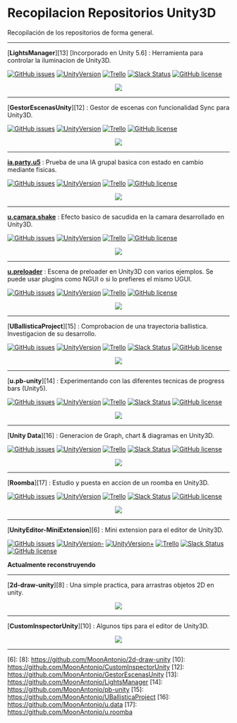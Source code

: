 # Recopilacion Repositorios Unity3D
Recopilación de los repositorios de forma general.

---

[**LightsManager**][13] [Incorporado en Unity 5.6] : Herramienta para controlar la iluminacion de Unity3D.

[![GitHub issues](https://img.shields.io/github/issues/MoonAntonio/LightsManager.svg)](https://github.com/MoonAntonio/LightsManager/issues)
[![UnityVersion](https://img.shields.io/badge/Unity-5.5.2p4-orange.svg)](https://unity3d.com/es)
[![Trello](https://img.shields.io/badge/Trello-OFF-red.svg)](https://github.com/MoonAntonio/LightsManager)
[![Slack Status](https://moonantonio.herokuapp.com/badge.svg)](https://moonantonio.herokuapp.com/)
[![GitHub license](https://img.shields.io/badge/license-MIT-blue.svg)](https://raw.githubusercontent.com/MoonAntonio/LightsManager/master/LICENSE)
<p align="center"><img src="https://github.com/MoonAntonio/LightsManager/blob/master/res/preview.gif?raw=true"></p>

---

[**GestorEscenasUnity**][12] : Gestor de escenas con funcionalidad Sync para Unity3D.

[![GitHub issues](https://img.shields.io/github/issues/MoonAntonio/GestorEscenasUnity.svg)](https://github.com/MoonAntonio/GestorEscenasUnity/issues)
[![UnityVersion](https://img.shields.io/badge/Unity-5.5.2p4-orange.svg)](https://unity3d.com/es)
[![Trello](https://img.shields.io/badge/Trello-OFF-red.svg)](https://github.com/MOON-TYPE/MIcaros)
[![GitHub license](https://img.shields.io/badge/license-MIT-blue.svg)](https://raw.githubusercontent.com/MoonAntonio/GestorEscenasUnity/master/LICENSE)
<p align="center"><img src="https://github.com/MoonAntonio/GestorEscenasUnity/blob/master/res/preview.gif?raw=true"></p>

---

[**ia.party.u5**][0] : Prueba de una IA grupal basica con estado en cambio mediante fisicas.

[![GitHub issues](https://img.shields.io/github/issues/MoonAntonio/ia.party.u5.svg)](https://github.com/MoonAntonio/ia.party.u5/issues)
[![UnityVersion](https://img.shields.io/badge/Unity-5.5.2p4-orange.svg)](https://unity3d.com/es)
[![Trello](https://img.shields.io/badge/Trello-OFF-red.svg)](https://github.com/MOON-TYPE/MIcaros)
[![GitHub license](https://img.shields.io/badge/license-Apache%202-blue.svg)](https://raw.githubusercontent.com/MoonAntonio/ia.party.u5/master/LICENSE)
<p align="center"><img src="https://github.com/MoonAntonio/ia.party.u5/blob/master/Res/prev.gif?raw=true"></p>

---

[**u.camara.shake**][2] : Efecto basico de sacudida en la camara desarrollado en Unity3D.

[![GitHub issues](https://img.shields.io/github/issues/MoonAntonio/u.camara.shake.svg)](https://github.com/MoonAntonio/u.camara.shake/issues)
[![UnityVersion](https://img.shields.io/badge/Unity-5.5.2p4-orange.svg)](https://unity3d.com/es)
[![Trello](https://img.shields.io/badge/Trello-OFF-red.svg)](https://github.com/MOON-TYPE/MIcaros)
[![GitHub license](https://img.shields.io/badge/license-Apache%202-blue.svg)](https://raw.githubusercontent.com/MoonAntonio/u.camara.shake/master/LICENSE)
<p align="center"><img src="https://github.com/MoonAntonio/u.camara.shake/blob/master/Res/prev.gif?raw=true"></p>

---

[**u.preloader**][4] : Escena de preloader en Unity3D con varios ejemplos. Se puede usar plugins como NGUI o si lo prefieres el mismo UGUI.

[![GitHub issues](https://img.shields.io/github/issues/MoonAntonio/u.preloader.svg)](https://github.com/MoonAntonio/u.preloader/issues)
[![UnityVersion](https://img.shields.io/badge/Unity-5.5.2p4-orange.svg)](https://unity3d.com/es)
[![Trello](https://img.shields.io/badge/Trello-OFF-red.svg)](https://github.com/MOON-TYPE/MIcaros)
[![GitHub license](https://img.shields.io/badge/license-Apache%202-blue.svg)](https://raw.githubusercontent.com/MoonAntonio/u.preloader/master/LICENSE)
<p align="center"><img src="https://github.com/MoonAntonio/u.preloader/blob/master/Res/003.gif?raw=true"></p>

---

[**UBallisticaProject**][15] : Comprobacion de una trayectoria ballistica. Investigacion de su desarrollo.

[![GitHub issues](https://img.shields.io/github/issues/MoonAntonio/UBallisticaProject.svg)](https://github.com/MoonAntonio/UBallisticaProject/issues)
[![UnityVersion](https://img.shields.io/badge/Unity-5.5.2p4-orange.svg)](https://unity3d.com/es)
[![Trello](https://img.shields.io/badge/Trello-OFF-red.svg)](https://github.com/MoonAntonio/UBallisticaProject)
[![Slack Status](https://moonantonio.herokuapp.com/badge.svg)](https://moonantonio.herokuapp.com/)
[![GitHub license](https://img.shields.io/badge/license-Apache%202-blue.svg)](https://raw.githubusercontent.com/MoonAntonio/UBallisticaProject/master/LICENSE)
<p align="center"><img src="https://github.com/MoonAntonio/UBallisticaProject/blob/master/Res/prevSimple.gif?raw=true"></p>

---

[**u.pb-unity**][14] : Experimentando con las diferentes tecnicas de progress bars (Unity5).

[![GitHub issues](https://img.shields.io/github/issues/MoonAntonio/pb-unity.svg)](https://github.com/MoonAntonio/pb-unity/issues)
[![UnityVersion](https://img.shields.io/badge/Unity-5.5.2p4-orange.svg)](https://unity3d.com/es)
[![Trello](https://img.shields.io/badge/Trello-OFF-red.svg)](https://github.com/MoonAntonio/pb-unity)
[![Slack Status](https://moonantonio.herokuapp.com/badge.svg)](https://moonantonio.herokuapp.com/)
[![GitHub license](https://img.shields.io/badge/license-MIT-blue.svg)](https://raw.githubusercontent.com/MoonAntonio/pb-unity/master/LICENSE)
<p align="center"><img src="https://github.com/MoonAntonio/pb-unity/blob/master/Res/prev.gif?raw=true"></p>

---

[**Unity Data**][16] : Generacion de Graph, chart &amp; diagramas en Unity3D.

[![GitHub issues](https://img.shields.io/github/issues/MoonAntonio/u.data.svg)](https://github.com/MoonAntonio/u.data/issues)
[![UnityVersion](https://img.shields.io/badge/Unity-5.5.2p4-orange.svg)](https://unity3d.com/es)
[![Trello](https://img.shields.io/badge/Trello-OFF-red.svg)](https://github.com/MoonAntonio/u.data)
[![Slack Status](https://moonantonio.herokuapp.com/badge.svg)](https://moonantonio.herokuapp.com/)
[![GitHub license](https://img.shields.io/badge/license-Apache%202-blue.svg)](https://raw.githubusercontent.com/MoonAntonio/u.data/master/LICENSE)
<p align="center"><img src="https://github.com/MoonAntonio/u.data/blob/master/Res/prevGraph.gif?raw=true"></p>

---

[**Roomba**][17] : Estudio y puesta en accion de un roomba en Unity3D.

[![GitHub issues](https://img.shields.io/github/issues/MoonAntonio/u.roomba.svg)](https://github.com/MoonAntonio/u.roomba/issues)
[![UnityVersion](https://img.shields.io/badge/Unity-5.5.2p4-orange.svg)](https://unity3d.com/es)
[![Trello](https://img.shields.io/badge/Trello-OFF-red.svg)](https://github.com/MOON-TYPE/MIcaros)
[![Slack Status](https://moonantonio.herokuapp.com/badge.svg)](https://moonantonio.herokuapp.com/)
[![GitHub license](https://img.shields.io/badge/license-Apache%202-blue.svg)](https://raw.githubusercontent.com/MoonAntonio/u.roomba/master/LICENSE)
<p align="center"><img src="https://github.com/MoonAntonio/u.roomba/blob/master/Res/imgPrev.gif?raw=true"></p>

---

[**UnityEditor-MiniExtension**][6] : Mini extension para el editor de Unity3D.

[![GitHub issues](https://img.shields.io/github/issues/MoonAntonio/UnityEditor-MiniExtension.svg)](https://github.com/MoonAntonio/UnityEditor-MiniExtension/issues)
[![UnityVersion-](https://img.shields.io/badge/Unity-4.6.2f1-blue.svg)](https://unity3d.com/es)
[![UnityVersion+](https://img.shields.io/badge/Unity-5.5.2p4-orange.svg)](https://unity3d.com/es)
[![Trello](https://img.shields.io/badge/Trello-OFF-red.svg)](https://github.com/MOON-TYPE/MIcaros)
[![Slack Status](https://moonantonio.herokuapp.com/badge.svg)](https://moonantonio.herokuapp.com/)
[![GitHub license](https://img.shields.io/badge/license-Apache%202-blue.svg)](https://raw.githubusercontent.com/MoonAntonio/UnityEditor-MiniExtension/master/LICENSE)

**Actualmente reconstruyendo**

---

[**2d-draw-unity**][8] : Una simple practica, para arrastras objetos 2D en unity.
<p align="center"><img src="https://github.com/MoonAntonio/2d-draw-unity/blob/master/Resources/img/GIF.gif?raw=true"></p>

---

[**CustomInspectorUnity**][10] : Algunos tips para el editor de Unity3D.
<p align="center"><img src="https://github.com/MoonAntonio/CustomInspectorUnity/blob/master/Rec/preview.gif?raw=true"></p>

---


[0]: https://github.com/MoonAntonio/ia.party.u5
[2]: https://github.com/MoonAntonio/u.camara.shake
[4]: https://github.com/MoonAntonio/u.preloader
[6]: 
[8]: https://github.com/MoonAntonio/2d-draw-unity
[10]: https://github.com/MoonAntonio/CustomInspectorUnity
[12]: https://github.com/MoonAntonio/GestorEscenasUnity
[13]: https://github.com/MoonAntonio/LightsManager
[14]: https://github.com/MoonAntonio/pb-unity
[15]: https://github.com/MoonAntonio/UBallisticaProject
[16]: https://github.com/MoonAntonio/u.data
[17]: https://github.com/MoonAntonio/u.roomba
